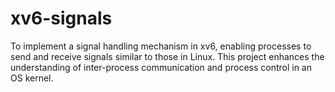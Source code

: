 # xv6-signals
To implement a signal handling mechanism in xv6, enabling processes to send and receive signals similar to those in Linux. This project enhances the understanding of inter-process communication and process control in an OS kernel.
